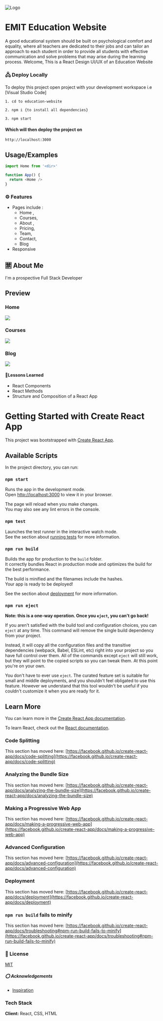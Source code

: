 
![Logo](https://cdn-icons-png.flaticon.com/128/4406/4406319.png)

# EMIT Education Website

A good educational system should be built on psychological comfort and equality, where all teachers are dedicated to their jobs and can tailor an approach to each student in order to provide all students with effective communication and solve problems that may arise during the learning process. Welcome, This is a React Design UI/UX of an Education Website

### 🖧 Deploy Locally

To deploy this project open project with your development workspace i.e [Visual Studio Code]
```
1. cd to education-website
```

``` 
2. npm i {to install all dependencies}
```

``` 
3. npm start 
```
#### Which will then deploy the project on 
```http://localhost:3000```


## Usage/Examples

```javascript
import Home from '<dir>'

function App() {
  return <Home />
}
```


### ⚙️ Features

- Pages include :
    - Home , 
    - Courses, 
    - About , 
    - Pricing, 
    - Team, 
    - Contact, 
    - Blog
- Responsive 




## 🈲 About Me
I'm a prospective Full Stack Developer


## Preview

<p align="center">

  ### Home
  <img src="https://i.ibb.co/dWdJ9wR/home.png"/>
  
  ### Courses
  <img src="https://i.ibb.co/rxY6xn5/testimonial.png"/>
  
  ### Blog
  <img src="https://i.ibb.co/y0yjxNs/Blog.png"/>
</p>

#### 📓Lessons Learned

- React Components
- React Methods
- Structure and Composition of a React App

# Getting Started with Create React App

This project was bootstrapped with [Create React App](https://github.com/facebook/create-react-app).

## Available Scripts

In the project directory, you can run:

### `npm start`

Runs the app in the development mode.\
Open [http://localhost:3000](http://localhost:3000) to view it in your browser.

The page will reload when you make changes.\
You may also see any lint errors in the console.

### `npm test`

Launches the test runner in the interactive watch mode.\
See the section about [running tests](https://facebook.github.io/create-react-app/docs/running-tests) for more information.

### `npm run build`

Builds the app for production to the `build` folder.\
It correctly bundles React in production mode and optimizes the build for the best performance.

The build is minified and the filenames include the hashes.\
Your app is ready to be deployed!

See the section about [deployment](https://facebook.github.io/create-react-app/docs/deployment) for more information.

### `npm run eject`

**Note: this is a one-way operation. Once you `eject`, you can't go back!**

If you aren't satisfied with the build tool and configuration choices, you can `eject` at any time. This command will remove the single build dependency from your project.

Instead, it will copy all the configuration files and the transitive dependencies (webpack, Babel, ESLint, etc) right into your project so you have full control over them. All of the commands except `eject` will still work, but they will point to the copied scripts so you can tweak them. At this point you're on your own.

You don't have to ever use `eject`. The curated feature set is suitable for small and middle deployments, and you shouldn't feel obligated to use this feature. However we understand that this tool wouldn't be useful if you couldn't customize it when you are ready for it.

## Learn More

You can learn more in the [Create React App documentation](https://facebook.github.io/create-react-app/docs/getting-started).

To learn React, check out the [React documentation](https://reactjs.org/).

### Code Splitting

This section has moved here: [https://facebook.github.io/create-react-app/docs/code-splitting](https://facebook.github.io/create-react-app/docs/code-splitting)

### Analyzing the Bundle Size

This section has moved here: [https://facebook.github.io/create-react-app/docs/analyzing-the-bundle-size](https://facebook.github.io/create-react-app/docs/analyzing-the-bundle-size)

### Making a Progressive Web App

This section has moved here: [https://facebook.github.io/create-react-app/docs/making-a-progressive-web-app](https://facebook.github.io/create-react-app/docs/making-a-progressive-web-app)

### Advanced Configuration

This section has moved here: [https://facebook.github.io/create-react-app/docs/advanced-configuration](https://facebook.github.io/create-react-app/docs/advanced-configuration)

### Deployment

This section has moved here: [https://facebook.github.io/create-react-app/docs/deployment](https://facebook.github.io/create-react-app/docs/deployment)

### `npm run build` fails to minify

This section has moved here: [https://facebook.github.io/create-react-app/docs/troubleshooting#npm-run-build-fails-to-minify](https://facebook.github.io/create-react-app/docs/troubleshooting#npm-run-build-fails-to-minify)


### 🪪 License

[MIT](https://choosealicense.com/licenses/mit/)


##### ⭕ Acknowledgements
 - [Inspiration](https://github.com/sunil9813/Education-Website-Using-ReactJS)


### Tech Stack

**Client:** React, CSS, HTML


